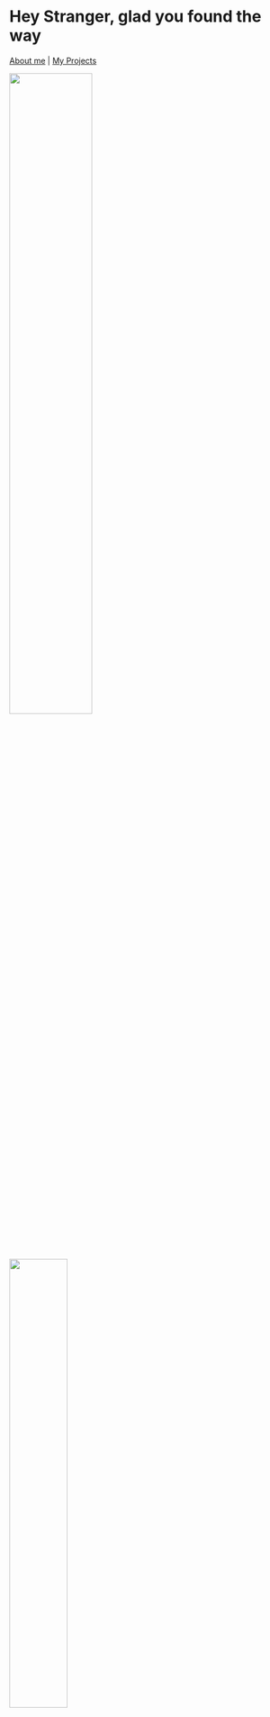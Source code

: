 # Hey Stranger, glad you found the way

[About me](https://github.com/Fynnyx#about-me) | [My Projects](https://github.com/Fynnyx#my-projects)

<div><img src="https://github-readme-stats.vercel.app/api?username=Fynnyx&title_color=e5b05e&icon_color=8c61db&text_color=e06151&bg_color=23272e&show_icons=true&hide_border=true&count_private=true" width="54.05%"/>
<img src="https://github-readme-stats.vercel.app/api/top-langs?username=Fynnyx&layout=compact&title_color=e5b05e&icon_color=8c61db&text_color=317dde&bg_color=23272e&hide_border=true" width="45.25%">
</div>

## About me

```javascript
const fynnyx = {
    name: "Fynn",
    lastname: "Westerath",
    age: 17,
    location: {
        "country": "Switzerland",
        "timezone": "UCT+1",
    },
    languages: [
            "English",
            "German"
        ],
    contact: {
        "email": "fynn05@gmx.ch",
        "discord": "Fynnyx#4024",
    job: {
        "name": "IT Developer",
        "company": "ETH Zürich"
    },
    hobbies: [
        "Scout Leader",
        "Developer",
        "Owner of a Discord and Minecraft Server"
    ],
    programmingLanguages: [
        {
            "name": JavaScript,
            "level": "I can use Vue, Nuxt and Node"
        },
        {
            "name": Python,
            "level": "Good"
        }
    ],
    projects: [
        {
            "name": "KahlifarBots",
            "description": "A user and a moderator bot for my own Community Discord Server",
            "github": https://github.com/Fynnyx/KahlifarBots
        },
        {
            "name": "ValorantWikiBot",
            "description": "A Wiki implemented into a DiscordBot",
            "github": https://github.com/Fynnyx/ValorantWikiBot
        },
        {
            "name": "EdgyElonsEconomyBot",
            "description": "An Economy Bot for a NFT-Project.",
            "github": https://github.com/Fynnyx/EdgyElonsEconomyBot
        }
    ]
}    
```

## My Projects
<div align="center">
    <a href="https://github.com/Fynnyx/KahlifarBots">
        <img align="center" src="https://github-readme-stats.vercel.app/api/pin/?username=Fynnyx&repo=KahlifarBots&show_owner=true&&title_color=8c61db&icon_color=56b6c2&text_color=e5b05e&bg_color=23272e&show_icons=true&hide_border=true&  count_private=true">
    </a> <a href="https://github.com/Fynnyx/ValorantWikiBot">
        <img align="center" src="https://github-readme-stats.vercel.app/api/pin/?username=Fynnyx&repo=ValorantWikiBot&show_owner=true&&title_color=8c61db&icon_color=56b6c2&text_color=e5b05e&bg_color=23272e&show_icons=true&hide_border=true&  count_private=true">
    </a>
</div>
<br>
<div align="center">
    <a href="https://github.com/Fynnyx/BasicBot-discord.js">
        <img align="center" src="https://github-readme-stats.vercel.app/api/pin/?username=Fynnyx&repo=BasicBot-discord.js&show_owner=true&&title_color=8c61db&icon_color=56b6c2&text_color=e5b05e&bg_color=23272e&show_icons=true&hide_border=true&  count_private=true">
    </a>
    <a href="https://github.com/Fynnyx/FabsiBots">
        <img align="center" src="https://github-readme-stats.vercel.app/api/pin/?username=Fynnyx&repo=FabsiBots&show_owner=true&&title_color=8c61db&icon_color=56b6c2&text_color=e5b05e&bg_color=23272e&show_icons=true&hide_border=true&  count_private=true">
    </a>
</div>
<br>
<!-- <div align="center">
    <a href="https://github.com/Fynnyx/ValorantWikiBot">
        <img align="center" src="https://github-readme-stats.vercel.app/api/pin/?username=Fynnyx&repo=ValorantWikiBot&show_owner=true&&title_color=8c61db&icon_color=56b6c2&text_color=e5b05e&bg_color=23272e&show_icons=true&hide_border=true&  count_private=true">
    </a>
    <a href="https://github.com/Fynnyx/ValorantWikiBot">
        <img align="center" src="https://github-readme-stats.vercel.app/api/pin/?username=Fynnyx&repo=ValorantWikiBot&show_owner=true&&title_color=8c61db&icon_color=56b6c2&text_color=e5b05e&bg_color=23272e&show_icons=true&hide_border=true&  count_private=true">
    </a>
</div> -->
